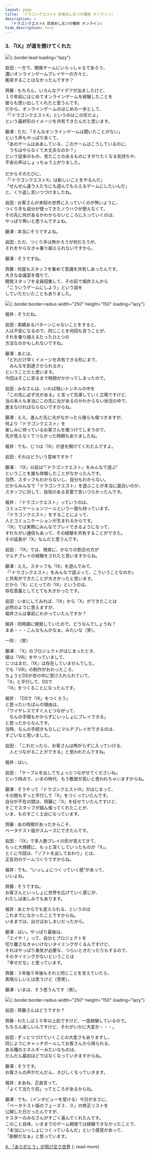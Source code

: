 ```yaml
---
layout: page
title: 『ドラゴンクエストX 目覚めし五つの種族 オンライン』
description: >
  『ドラゴンクエストX 目覚めし五つの種族 オンライン』
hide_description: ture
---
```


### 3. 『IX』が道を開けてくれた

![](/interviews/jp/wii/s4mj/vol1/img/mainvisual3.jpg){:.border.lead loading="lazy"}

岩田
: 一方で、開発チームにいらっしゃるであろう、<br>濃いオンラインゲームプレイヤーの方々と、<br>衝突することはなかったんですか？

齊藤
: もちろん、いろんなアイデアが出ましたけど、<br>１０年前にはじめてオンラインゲームを経験したことを<br>彼らも思い出してくれたと思うんです。<br>だから、オンラインゲームのはじめの一歩として、<br>「『ドラゴンクエストX』というのはこの形だよ」<br>という最終形のイメージを共有できたんだと思います。

藤澤
: ただ、「そんなオンラインゲームは聞いたことがない」<br>という声もやっぱり多くて、<br>「あのゲームはああしている、このゲームはこうしているのに、<br>　うちはやらなくて大丈夫なのか？」<br>という従来のもの、見たことのあるものにすがりたくなる気持ちや、<br>不安の声はしょっちゅう上がりました。<br><br>だからそのたびに、<br>「『ドラゴンクエストX』は新しいことをやるんだ」<br>「ぜんぜん違う人たちにも遊んでもらえるゲームにしたいんだ」<br>と、くり返し言いつづけましたね。

岩田
: お客さんが未知の世界に入っていくのが怖いように、<br>つくり手も自分が使ってきたノウハウが使えなくて、<br>その先に何があるかわからないところに入っていくのは、<br>やっぱり怖いと思うんですよね。

藤澤
: 本当にそうですよね。

岩田
: ただ、つくり手は怖かろうが何だろうが、<br>それをやらなきゃ乗り越えられないですから。

藤澤
: そうですね。

齊藤
: 何度もスタッフを集めて意識を共有しあったんです。<br>大きな会議室を借りて、<br>開発スタッフを全員招集して、その前で堀井さんから<br>「こういうゲームにしよう」という話を<br>していただいたこともありました。

![](/interviews/jp/wii/s4mj/vol1/img/photo9.jpg){:.border.border-radius width="250" height="150" loading="lazy"}

堀井
: そうだね。

岩田
: 実績あるパターンじゃないことをすると、<br>人は不安になるので、同じことを何回も言うことが、<br>それを乗り越えるたったひとつの<br>方法なのかもしれないですね。

藤澤
: あとは、<br>「どれだけ早くイメージを共有できる形にまで、<br>　みんなを到達させられるか」<br>ということだと思います。<br>今回はそこに至るまで時間がかかってしまったので。

岩田
: みなさんは、いわば暗いトンネルの中を<br>「この先に必ず光がある」と言って先導していく立場ですけど、<br>当の本人も本当にこの先に光があるのかわからない状況の中で、<br>進まなければならないですからね。

藤澤
: ええ。進んだ先に光がなかったら僕らも傷つきますが、<br>何より『ドラゴンクエスト』を<br>楽しみに待っているお客さんを傷つけてしまうので、<br>先が見えなくてつらかった時期もありましたね。

堀井
: でも、じつは『IX』が道を開けてくれたんですよ。

岩田
: それはどういう意味ですか？

藤澤
: 『IX』以前は“『ドラゴンクエスト』をみんなで遊ぶ”<br>ということを誰も体験したことがなかったんです。<br>当然、スタッフもわからないし、自分もわからない。<br>だからみんなで『ドラゴンクエスト』を遊ぶことが本当に面白いのか、<br>スタッフに対して、自信のある言葉で言いづらかったんです。

堀井
: 『ドラゴンクエスト』っていうのは、<br>コミュニケーションツールという一面も持っています。<br>『ドラゴンクエスト』をすることによって、<br>人とコミュニケーションが生まれるからです。<br>『IX』では実際にみんなでプレイできるようになって、<br>すれちがい通信もあって、その経験を共有することができた。<br>その延長が『X』なんだと思うんです。

岩田
: 『IX』では、現実に、かなりの割合の方が<br>マルチプレイの経験をされたと思いますからね。

藤澤
: ええ。スタッフも『IX』を遊んでみて、<br>「『ドラゴンクエスト』をみんなで遊ぶって、こういうことなのか」<br>と共有ができたことが大きかったと思います。<br>だから『X』にとっての『IX』というのは、<br>存在意義としてとても大きかったです。

岩田
: いまにしてみれば、『IX』から『X』ができたことは<br>必然のように思えますが、<br>堀井さんは事前にわかっていたんですか？ 

堀井
: 同時期に開発していたので、どうなんでしょうね？<br>まあ・・・こんなもんかなぁ、みたいな（笑）。

一同
: （笑）

藤澤
: 『X』のプロジェクトがはじまったとき、<br>僕は『VIII』をやっていまして、<br>じつはまだ、『IX』は存在していませんでした。<br>でも『VIII』の制作がおわったころ、<br>ちょうどDSが世の中に受け入れられていて、<br>『X』と平行して、DSで<br>『IX』をつくることになったんです。

堀井
: 「DSで『IX』をつくろう」<br>と思ったいちばんの理由は、<br>「ワイヤレスですぐ人とつながって、<br>　なんの手間もかからずにいっしょにプレイできる」<br>と思ったからなんです。<br>当時、なんの手続きもなしにマルチプレイができるのは、<br>すごいなと思いました。

岩田
: 「これだったら、お客さんは怖がらずに入っていける、<br>　人とつながることができる」と思われたんですね。

堀井
: はい。

岩田
: 「ケーブルを出してちょっとつながせてくださいね」<br>という時点で、いまの時代、もう敷居が高いと思われちゃいますからね。

藤澤
: そうやって『ドラゴンクエストIX』がはじまって、<br>その間もずっと平行して『X』をつくっていたんです。<br>自分が不在の間は、齊藤に『X』を任せていたんですけど、<br>そこでスタッフが踏ん張ってくれたことが、<br>いま、ものすごく土台になっています。

齊藤
: あの時期があったからこそ、<br>ベータテスト版がスムーズにできたんです。

岩田
: 『IX』で多人数プレイの形が見えてきて、<br>もっと大規模に、もっと深くしていったものが『X』。<br>とくに今回は、「ソフトを出しておわり」とは、<br>正反対のゲームづくりですからね。

堀井
: でも、“いっしょにつくっていく感”があって、<br>いいよね。

齊藤
: そうですね。<br>お客さんといっしょに世界を広げていく感じが、<br>わたしは楽しみでもあります。

堀井
: あとからでも変えられる、というのは<br>これまでになかったことですからね。<br>いままでは、出せばおしまいだったから。

藤澤
: はい。やっぱり最後は、<br>「エイヤ！」って、自分とプロジェクトを<br>切り離さなきゃいけないタイミングがくるんですけど、<br>それはやっぱり勇気が必要な、つらいときだったりもするので、<br>そのタイミングがないということは<br>「幸せだな」と思っています。

齊藤
: ３年後５年後もそれと同じことを言えていたら、<br>素晴らしいとは思うけど（苦笑）。

藤澤
: いまは、そう思うんです（笑）。

![](/interviews/jp/wii/s4mj/vol1/img/photo10.jpg){:.border.border-radius width="250" height="150" loading="lazy"}

岩田
: 齊藤さんはどうですか？

齊藤
: わたしは１０年以上前ですけど、一度経験しているので。<br>もちろん楽しいんですけど、それがいかに大変か・・・。

岩田
: ずっとつづけていくことの大変さもありますし、<br>同じようにキャッチボールしてお客さんから得られる、<br>ある種のエネルギーみたいなものは、<br>だんだん最初ほどではなくなっていきますからね。

藤澤
: そうです。<br>お客さんの声がだんだん、きびしくなっていきます。

堀井
: まあね、正直言って、<br>「よくて当たり前」ってところがあるからね。

藤澤
: でも、（インタビューを受ける）今日がまさに、<br>「ベータテスト版のフェーズ３．０」の修正リストを<br>公開した日だったんですが、<br>テスターのみなさんがすごく喜んでくれたんです。<br>このこと自体、いままでのゲーム開発では経験できなかったことで、<br>「本当にいっしょにつくっているんだ」という感覚があって、<br>「新鮮だなぁ」と思っています。

[4. 「ありがとう」が飛び交う世界](4.md)
{:.read-more}

